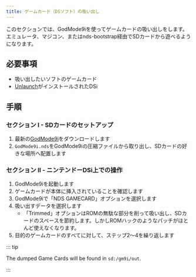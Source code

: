 ```yaml
---
title: ゲームカード（DSソフト）の吸い出し
---
```


このセクションでは、GodMode9iを使ってゲームカードの吸い出しをします。エミュレータ、マジコン、またはnds-bootstrap経由でSDカードから遊べるようになります。

## 必要事項
- 吸い出したいソフトのゲームカード
- [Unlaunch](installing-unlaunch.html)がインストールされたDSi

## 手順
### セクション I - SDカードのセットアップ

1. 最新の[GodMode9i](https://github.com/DS-Homebrew/GodMode9i/releases)をダウンロードします
1. `GodMode9i.nds`をGodMode9iの圧縮ファイルから取り出し、SDカードの好きな場所へ配置します

### セクション II - ニンテンドーDSi上での操作
1. GodMode9iを起動します
1. ゲームカードが本体に挿入されていることを確認します
1. GodMode9iで「NDS GAMECARD」オプションを選択します
1. 吸い出すデータを選択します
   - 「Trimmed」オプションはROMの無駄な部分を削って吸い出し、SDカードのスペースを節約します。しかしROMハックのようなパッチがほとんど使えなくなります。
1. 目的のゲームカードのすべてに対して、ステップ2〜4を繰り返します

::: tip

The dumped Game Cards will be found in `sd:/gm9i/out`.

:::
